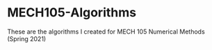 # MECH105-Algorithms
These are the algorithms I created for MECH 105 Numerical Methods (Spring 2021)
